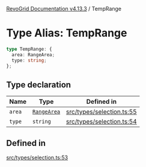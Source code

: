 [RevoGrid Documentation v4.13.3](README.md) / TempRange

# Type Alias: TempRange

```ts
type TempRange: {
  area: RangeArea;
  type: string;
};
```

## Type declaration

| Name | Type | Defined in |
| ------ | ------ | ------ |
| `area` | [`RangeArea`](TypeAlias.RangeArea.md) | [src/types/selection.ts:55](https://github.com/revolist/revogrid/blob/827fce61250cb005ab132b3ed11b8ae836712e7b/src/types/selection.ts#L55) |
| `type` | `string` | [src/types/selection.ts:54](https://github.com/revolist/revogrid/blob/827fce61250cb005ab132b3ed11b8ae836712e7b/src/types/selection.ts#L54) |

## Defined in

[src/types/selection.ts:53](https://github.com/revolist/revogrid/blob/827fce61250cb005ab132b3ed11b8ae836712e7b/src/types/selection.ts#L53)
